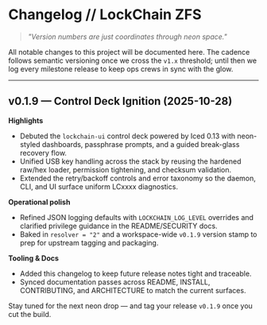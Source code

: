 # Changelog // LockChain ZFS

> _"Version numbers are just coordinates through neon space."_  

All notable changes to this project will be documented here. The cadence follows semantic versioning once we cross the `v1.x` threshold; until then we log every milestone release to keep ops crews in sync with the glow.

---

## v0.1.9 — Control Deck Ignition (2025-10-28)

**Highlights**
- Debuted the `lockchain-ui` control deck powered by Iced 0.13 with neon-styled dashboards, passphrase prompts, and a guided break-glass recovery flow.
- Unified USB key handling across the stack by reusing the hardened raw/hex loader, permission tightening, and checksum validation.
- Extended the retry/backoff controls and error taxonomy so the daemon, CLI, and UI surface uniform LCxxxx diagnostics.

**Operational polish**
- Refined JSON logging defaults with `LOCKCHAIN_LOG_LEVEL` overrides and clarified privilege guidance in the README/SECURITY docs.
- Baked in `resolver = "2"` and a workspace-wide `v0.1.9` version stamp to prep for upstream tagging and packaging.

**Tooling & Docs**
- Added this changelog to keep future release notes tight and traceable.
- Synced documentation passes across README, INSTALL, CONTRIBUTING, and ARCHITECTURE to match the current surfaces.

Stay tuned for the next neon drop — and tag your release `v0.1.9` once you cut the build.
